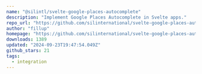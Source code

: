 ```yaml
---
name: "@silintl/svelte-google-places-autocomplete"
description: "Implement Google Places Autocomplete in Svelte apps."
repo_url: "https://github.com/silinternational/svelte-google-places-autocomplete"
author: "fillup"
homepage: "https://github.com/silinternational/svelte-google-places-autocomplete#readme"
downloads: 1389
updated: "2024-09-23T19:47:54.049Z"
github_stars: 21
tags: 
  - integration
---
```

